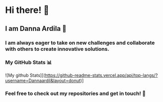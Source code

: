 # Hi there! 👋

## I am Danna Ardila 🌟

### I am always eager to take on new challenges and collaborate with others to create innovative solutions.

### My GitHub Stats 📊


![My github Stats][(https://github-readme-stats.vercel.app/api/top-langs/?username=Dannaardil&layout=donut)]

### Feel free to check out my repositories and get in touch! 📍
